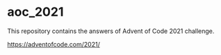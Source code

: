 # aoc_2021

This repository contains the answers of Advent of Code 2021 challenge.

https://adventofcode.com/2021/
